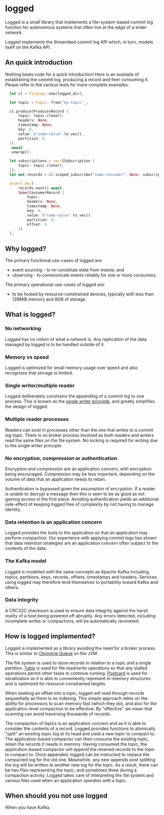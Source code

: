 # logged

Logged is a small library that implements a file-system-based 
commit log function for autonomous systems that often live
at the edge of a wider network.

Logged implements the Streambed commit log API which, in turn, models
itself on the Kafka API.

## An quick introduction

Nothing beats code for a quick introduction! Here is an example of
establishing the commit log, producing a record and then consuming
it. Please refer to the various tests for more complete examples.

```rs
  let cl = FileLog::new(logged_dir);

  let topic = Topic::from("my-topic"_;

  cl.produce(ProducerRecord {
      topic: topic.clone(),
      headers: None,
      timestamp: None,
      key: 0,
      value: b"some-value".to_vec(),
      partition: 0,
  })
  .await
  .unwrap();

  let subscriptions = vec![Subscription {
      topic: topic.clone(),
  }];
  let mut records = cl.scoped_subscribe("some-consumer", None, subscriptions, None);

  assert_eq!(
      records.next().await,
      Some(ConsumerRecord {
          topic,
          headers: None,
          timestamp: None,
          key: 0,
          value: b"some-value".to_vec(),
          partition: 0,
          offset: 0
      })
  );
```

## Why logged?

The primary functional use-cases of logged are:

* event sourcing - to re-constitute state from events; and
* observing - to communicate events reliably for one or more consumers.

The primary operational use-cases of logged are:

* to be hosted by resource-constrained devices, typically with less
than 128MiB memory and 8GB of storage.

## What is logged?

### No networking

Logged has no notion of what a network is. Any replication of the
data managed by logged is to be handled outside of it.

### Memory vs speed

Logged is optimized for small memory usage over speed and also
recognizes that storage is limited.

### Single writer/multiple reader

Logged deliberately constrains the appending of a commit log to
one process. This is known as the [single writer principle](https://mechanical-sympathy.blogspot.com/2011/09/single-writer-principle.html), and
greatly simplifies the design of logged.

### Multiple reader processes

Readers can exist in processes other than the one that writes to a
commit log topic. There is no broker process involved
as both readers and writers read the same files on the file system.
No locking is required for writing due to the single
writer principle.

### No encryption, compression or authentication

Encryption and compression are an application concern, with encryption
being encouraged. Compression may be less important, depending on the 
volume of data that an application needs to retain.

Authentication is bypassed given the assumption of encryption. If a reader is unable
to decrypt a message then this is seen to be as good as not gaining
access in the first place. Avoiding authentication yields an additional
side-effect of keeping logged free of complexity by not having to manage
identity.

### Data retention is an application concern

Logged provides the tools to the application so that an application 
may perform compaction. Our experience with applying commit logs
has shown that data retention strategies are an application concern
often subject to the contents of the data.

### The Kafka model

Logged is modelled with the same concepts as Apache Kafka including
topics, partitions, keys, records, offsets, timestamps and headers. 
Services using logged may therefore lend themselves to portability 
toward Kafka and others.

### Data integrity

A CRC32C checksum is used to ensure data integrity against the harsh reality
of a host being powered off abruptly. Any errors detected, including
incomplete writes or compactions, will be automatically recovered.

## How is logged implemented?

Logged is implemented as a library avoiding the need for a broker process. This
is similar to [Chronicle Queue](https://github.com/OpenHFT/Chronicle-Queue) on the JVM.

The file system is used to store records in relation to a topic and a single
partition. [Tokio](https://tokio.rs/) is used for file read/write operations so that any stalled
operations permit other tasks to continue running. [Postcard](https://docs.rs/postcard/latest/postcard/)
is used for serialization as it is able to conveniently represent in-memory structures
and is optimized for resource-constrained targets.

When seeking an offset into a topic, logged will read through records sequentially
as there is no indexing. This simple approach relies on the ability
for processors to scan memory fast (which they do), and also for the application-level
compaction to be effective. By "effective" we mean that scanning can avoid traversing
thousands of records.

The compaction of topics is an application concern and as it is able
to consider the contents of a record. Logged provides functions to atomically "split" 
an existing topic log at its head and yield a new topic to compact to. The 
application-based compactor can then consume the existing topic, retain the records 
it needs in memory. Having consumed the topic, the application-based compactor will 
append the retained records to the topic to compact to. Once appended, logged can be 
instructed to replace the compacted log for the old one. Meanwhile, any new appends post 
splitting the log will be written to another new log for the topic. As a result,
there can be two files representing the topic, and sometimes three during a compaction
activity. Logged takes care of interpreting the file system and various files used
when an application operates with a topic.

## When should you not use logged

When you have Kafka.